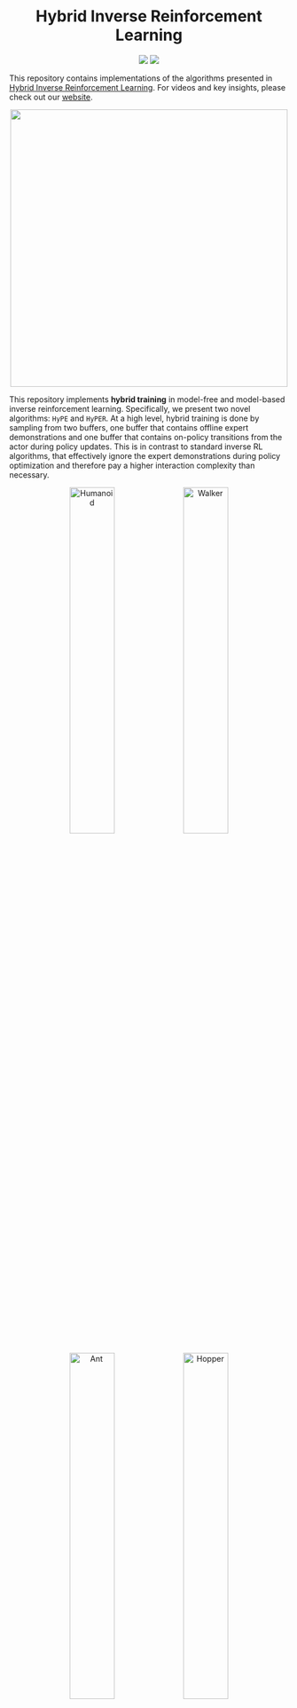 <h1 align="center">Hybrid Inverse Reinforcement Learning</h1>
<p align="center">
      <img src="https://img.shields.io/badge/python-3.8-blue" />
      <a href= "https://github.com/psf/black">
      <img src="https://img.shields.io/badge/code%20style-black-000000.svg" /></a>
</p>

This repository contains implementations of the algorithms presented in [Hybrid Inverse Reinforcement Learning](https://arxiv.org/abs/2402.08848). For videos and key insights, please check out our [website](https://gokul.dev/hyper/).
<p align="center">
  <img width="500" src="assets/hyper_ffig.png">
</p>

This repository implements **hybrid training** in model-free and model-based inverse reinforcement learning. Specifically, we present two novel algorithms: `HyPE` and `HyPER`. At a high level, hybrid training is done by sampling from two buffers, one buffer that contains offline expert demonstrations and one buffer that contains on-policy transitions from the actor during policy updates. This is in contrast to standard inverse RL algorithms, that effectively ignore the expert demonstrations during policy optimization and therefore pay a higher interaction complexity than necessary.

<div class="collage">
    <div class="column" align="center">
        <div class="row" align="center">
            <img src="https://github.com/jren03/garage/blob/main/garage/figures/humanoid_results_iqm.png" alt="Humanoid" width="40%">
            <img src="https://github.com/jren03/garage/blob/main/garage/figures/walker_results_iqm.png" alt="Walker" width="40%">
        </div>
        <div class="row" align="center">
            <img src="https://github.com/jren03/garage/blob/main/garage/figures/ant_results_iqm.png" alt="Ant" width="40%">
            <img src="https://github.com/jren03/garage/blob/main/garage/figures/hopper_results_iqm.png" alt="Hopper" width="40%">
        </div>
    </div>
</div>


We implement `HyPE` and `HyPER` in practice through [`model_free_irl.py`](garage/algorithms/model_free_irl.py) and [`model_based_irl.py`](garage/algorithms/model_based_irl.py), respectively. More information regarding model-free/model-based inverse reinforcement learning as well as specific implementation details can be found [here](garage/algorithms/README.md).

## Table of Contents
- [Installation](#installation-hammer_and_wrench)
- [Experiments](#experiments-computer)
- [Acknowledgments](#acknowledgements-pencil)

This repository is structured as follows:
```
├── garage                      # Package folder, where we park all our hyrbids
│   ├── algorithms              # Model free and model based inverse RL implementations
│   ├── ├── model_based_irl.py  # To run HyPER
│   ├── ├── model_free_irl.py   # To run HyPE, FILTER, MM, BC-Reg
│   ├── models                  # Learner and discriminator model architectures
│   ├── ├── discriminator.py    # Single and ensemble implementation
│   ├── ├── sac.py              # Used in Mujoco locomotion exps
│   ├── ├── td3_bc.py           # Used in D4RL antmaze exps
│   ├── mbrl                    # Fork of mbrl-lib used in model based algorithms
│   ├── utils                   # Buffers, wrappers, optimizers, and logging
│   ├── config                  # Hydra config yamls
│   ├── ├── algorithm           # Algorithm-specific configs
│   ├── ├── overrides           # Environment-specific configs
│   ├── figures                 # Comparison plots
├── experts                     # Training and collecting expert demonstrations
```


## Installation :hammer_and_wrench:

Please run
```
conda create -n hyirl python=3.8.18 -y
conda activate hyirl
pip install -r requirements.txt
```
then, assuming you are at the top-level of this repo, run
```
export PYTHONPATH=${PYTHONPATH}:${PWD}
export D4RL_SUPPRESS_IMPORT_ERROR=1
``` 

## Experiments :computer:

For all experiments, please activate the conda environment created in [Installation](#installation-hammer_and_wrench).
```
conda activate hyirl
```

### Downloading Original Data
We provide the original datasets used for the mujoco locomotion environments in the paper. These can be acquired by running
```
python experts/download_datasets.py
```
which will download the corresponding datasets for all of `Ant-v3`, `Hopper-v3`, `Humanoid-v3`, and `Walker2d-v3`. 

Since `antmaze` demonstrations are downloaded directly from [D4RL](https://github.com/Farama-Foundation/D4RL), there is no need to train an expert beforehand. Please directly run `collect_demos.py`, which will download the dataset, run some additional processing, and save all relevant keys to the `.npz` file.


### Collecting Demonstration Data
To train your own experts, please run the following script
```
python experts/train.py --env <env_name>
```
An expert will be trained for the desired environment, and a checkpoint will be saved in `experts/<env_name>`. Then, to use this checkpoint to collect new trajectories, please run the following
```
python experts/collect_demos.py --env <env_name>
```
Demonstrations will be saved as an `.npz` file containing the following entries: `observations`, `actions`, `next_observations`, `rewards`, `terminals`, `timeouts`, `seed`, `qpos`, and `qvel`. 

To extend to more experiments, simply add the new environment to the list of arguments allowed in `experts/train.py`, then run the two scripts above. Policy optimizers for the expert can also be switched out easily, provided the same is done in `experts/collect_demos.py` when loading the checkpoint. 

> [!NOTE]
> This repository currently does not support `gymnasium` versions of environments. We are working on updating our files to support newer versions of `gym` and `gymnasium`. 


### Antmaze Model Pretraining
We found that pretraining the model for model-based antmaze experiments and decreasing model update frequency helped improve stability. Thus, we also provide the script to pretrain the antmaze models, which can be modified to other environments as well. The pretrained model checkpoints used in the paper can be found under `garage\pretrained_models\<env_name>`. To create your own pretrained model, run
```
python main.py algorithm=pretrain_antmaze overrides=model_based_antmaze_diverse
```
or
```
python main.py algorithm=pretrain_antmaze overrides=model_based_antmaze_play
```

To find more details on the specific pretraining process, please reference [here](garage/algorithms#antmaze-model-pretraining).

### Reproducing Runs
To recreate the main plots seen in the paper, first run
```
cd garage
```
This repository organizes configuration files for various experiments using [hydra](https://hydra.cc/), which can be found in [`garage/config`](garage/config), and one just needs to specify the algorithm and environment they wish to run it on. For example, to run `HyPE` on `Walker2d-v3`:
```
python main.py algorithm=hype overrides=model_free_walker
```
or to run `HyPER` on `Ant-v3`:
```
python main.py algorithm=hyper overrides=model_based_ant
```

This package supports training of the following algorithms:
* MM: A baseline moment-matching algorithm that uses an integral probability metric instead of Jensen Shannon divergence as implemented by [FastIRL](https://github.com/gkswamy98/fast_irl/blob/master/learners/filt.py).
* BC-Reg: MM with an added Mean-Square Error Loss on the actor update. 
* FILTER: IRL with resets to expert states.
* HyPE: Model-free IRL with policy updates on both learner and expert state-action pairs.
* HyPE+FILTER: HyPE with resets to expert states.
* HyPER: Model-based IRL variant of HyPE, building off [LAMPS-MBRL](https://github.com/vvanirudh/LAMPS-MBRL/blob/master/MujocoSysID/mbrl/algorithms/lamps.py).

on the following environments:
* Ant-v3 (ant)
* Hopper-v3 (hopper)
* Humanoid-v3 (humanoid)
* Walker2d-v3 (walker)
* antmaze-large-diverse-v2 (maze-diverse)
* antmaze-large-play-v2 (maze-play)


> [!TIP]
> For a more detailed breakdown of the `garage` repository, please see [here](garage/README.md). For a specific breakdown of our implementations of model-free and model-based inverse reinforcement learning, please see [here](garage/algorithms/README.md).

> [!TIP] 
> All configs are filled with the exact hyperparameters used in the paper. If one wishes to adapt these algorithms to different environments or datasets, we provide a detailed list of recommendations on which parameters we recommend tuning first [here](garage/README.md/#hyperparameter-search).


### Plotting Results
Results are saved in two locations. For all config files, model checkpoints, and all other detailed logs of the run, they are saved under `garage\experiment_logs\<algorithm>\`. A copy of the final evaluation results are saved under `garage\experiment_results\`. To generate graphs for one environment, run
```
python plot.py --env <env_name>
```
You can also generate graphs for all environments that have saved results by running
```
python plot.py --all
```

## Acknowledgements :pencil:

The HyPER algorithm is built off of [LAMPS-MBRL](https://github.com/vvanirudh/LAMPS-MBRL/tree/e67085533e64201efef9a3053d9445bbabbddee8), which is a fork of [mbrl-lib](https://github.com/facebookresearch/mbrl-lib/tree/main). The HyPE algorithm is built off of [FastIRL](https://github.com/gkswamy98/fast_irl/tree/master). We also borrow components from [TD3-BC](https://github.com/sfujim/TD3_BC), [optimistic-adam](https://github.com/georgepar/optimistic-adam/tree/master), [ema-pytorch](https://github.com/lucidrains/ema-pytorch/tree/main), and [StableBaselines3](https://github.com/DLR-RM/stable-baselines3/tree/master).

## Citation

If you found this repository useful in your research, plase consider citing our paper.
```bibtex
@misc{ren2024hybrid,
      title={Hybrid Inverse Reinforcement Learning}, 
      author={Juntao Ren and Gokul Swamy and Zhiwei Steven Wu and J. Andrew Bagnell and Sanjiban Choudhury},
      year={2024},
      eprint={2402.08848},
      archivePrefix={arXiv},
      primaryClass={cs.LG}
}
```

For any questions regarding this repository or paper, please feel free to contact jlr429 [at] cornell [dot] edu or gswamy [at] cmu [dot] edu.

***
[[Top](#hybrid-inverse-reinforcement-learning)]
